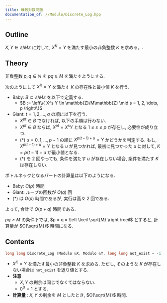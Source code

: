 ```yaml
---
title: 離散対数問題
documentation_of: //Modulo/Discrete_Log.hpp
---
```


## Outline

$X,Y \in \mathbb{Z}/M\mathbb{Z}$ に対して, $X^K = Y$ を満たす最小の非負整数 $K$ を求める。.

## Theory

非負整数 $p, q \in \mathbb{N}$ を $pq \geq M$ を満たすようにする.

次のようにして $X^K = Y$ を満たす $K$ の存在性と最小値 $K$ を行う.

* Baby: $B \subset \mathbb{Z}/M\mathbb{Z}$ を以下で定義する.
  * $B := \left\\{ X^s Y \in \mathbb{Z}/M\mathbb{Z} \mid s = 1, 2, \dots, p \right\\}$
* Giant: $t = 1, 2, \dots, q$ の順に以下を行う.
  * $X^{pt} \in B$ でなければ, 以下の手順は行わない.
  * $X^{pt} \in B$ ならば, $X^{pt} = X^s Y$ となる $1 \leq s \leq p$ が存在し, 必要性が成り立つ.
  * (*) $u = 0, 1, \dots, p - 1$ の順に $X^{p(t-1)+u}=Y$ かどうかを判定する. もし, $X^{p(t-1)+u}=Y$ となる $u$ が見つかれば, 最初に見つかった $u$ に対して, $K = p(t-1)+u$ が最小値となる.
  * (*) を $2$ 回やっても, 条件を満たす $u$ が存在しない場合, 条件を満たす $K$ は存在しない.

ボトルネックとなるパートの計算量は以下のようになる.

* Baby: $O(p)$ 時間
* Giant: ループの回数が $O(q)$ 回
* (*) は $O(p)$ 時間であるが, 実行は高々 $2$ 回である.

よって, 合計で $O(p+q)$ 時間である.

$pq \geq M$ の条件下では, $p = q = \left \lceil \sqrt{M} \right \rceil$ とすると, 計算量が $O(\sqrt{M})$ 時間になる.

## Contents

```cpp
long long Discrete_Log (Modulo &X, Modulo &Y, long long not_exist = -1)
```

* $X^K = Y$ を満たす最小の非負整数 $K$ を求める. ただし, そのような $K$ が存在しない場合は `not_exist` を返り値とする.
* **注意**
  * $X, Y$ の剰余は同じでなくてはならない.
  * $0^0 = 1$ とする.
* **計算量** : $X, Y$ の剰余を $M$ としたとき, $O(\sqrt{M})$ 時間.
